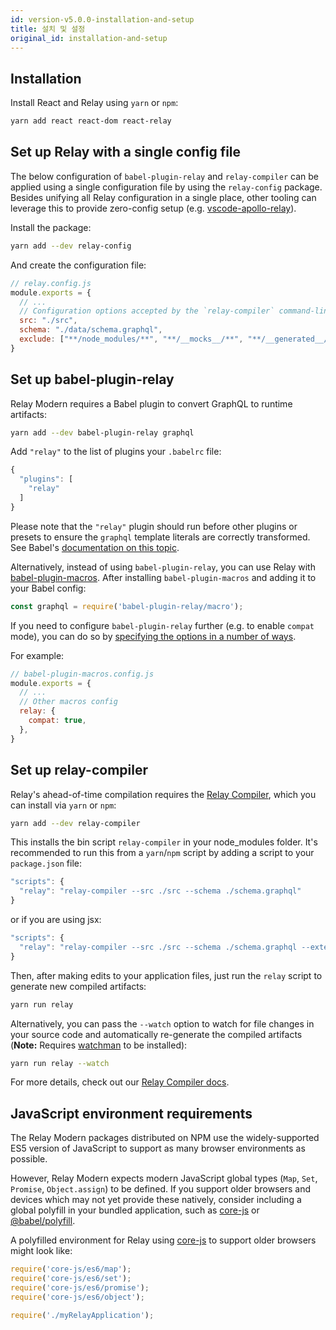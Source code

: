 ```yaml
---
id: version-v5.0.0-installation-and-setup
title: 설치 및 설정
original_id: installation-and-setup
---
```


## Installation

Install React and Relay using `yarn` or `npm`:

```sh
yarn add react react-dom react-relay
```

## Set up Relay with a single config file

The below configuration of `babel-plugin-relay` and `relay-compiler` can be applied using a single configuration file by
using the `relay-config` package. Besides unifying all Relay configuration in a single place, other tooling can leverage
this to provide zero-config setup (e.g. [vscode-apollo-relay](https://github.com/relay-tools/vscode-apollo-relay)).

Install the package:

```sh
yarn add --dev relay-config
```

And create the configuration file:

```javascript
// relay.config.js
module.exports = {
  // ...
  // Configuration options accepted by the `relay-compiler` command-line tool and `babel-plugin-relay`.
  src: "./src",
  schema: "./data/schema.graphql",
  exclude: ["**/node_modules/**", "**/__mocks__/**", "**/__generated__/**"],
}
```

## Set up babel-plugin-relay

Relay Modern requires a Babel plugin to convert GraphQL to runtime artifacts:

```sh
yarn add --dev babel-plugin-relay graphql
```

Add `"relay"` to the list of plugins your `.babelrc` file:

```javascript
{
  "plugins": [
    "relay"
  ]
}
```

Please note that the `"relay"` plugin should run before other plugins or
presets to ensure the `graphql` template literals are correctly transformed. See
Babel's [documentation on this topic](https://babeljs.io/docs/plugins/#pluginpreset-ordering).

Alternatively, instead of using `babel-plugin-relay`, you can use Relay with [babel-plugin-macros](https://github.com/kentcdodds/babel-plugin-macros). After installing `babel-plugin-macros` and adding it to your Babel config:

```javascript
const graphql = require('babel-plugin-relay/macro');
```

If you need to configure `babel-plugin-relay` further (e.g. to enable `compat` mode), you can do so by [specifying the options in a number of ways](https://github.com/kentcdodds/babel-plugin-macros/blob/master/other/docs/user.md#config-experimental).

For example:

```javascript
// babel-plugin-macros.config.js
module.exports = {
  // ...
  // Other macros config
  relay: {
    compat: true,
  },
}
```

## Set up relay-compiler

Relay's ahead-of-time compilation requires the [Relay Compiler](./graphql-in-relay.html#relay-compiler), which you can install via `yarn` or `npm`:

```sh
yarn add --dev relay-compiler
```

This installs the bin script `relay-compiler` in your node_modules folder. It's recommended to run this from a `yarn`/`npm` script by adding a script to your `package.json` file:

```js
"scripts": {
  "relay": "relay-compiler --src ./src --schema ./schema.graphql"
}
```

or if you are using jsx:

```js
"scripts": {
  "relay": "relay-compiler --src ./src --schema ./schema.graphql --extensions js jsx"
}
```

Then, after making edits to your application files, just run the `relay` script to generate new compiled artifacts:

```sh
yarn run relay
```

Alternatively, you can pass the `--watch` option to watch for file changes in your source code and automatically re-generate the compiled artifacts (**Note:** Requires [watchman](https://facebook.github.io/watchman) to be installed):

```sh
yarn run relay --watch
```


For more details, check out our [Relay Compiler docs](./graphql-in-relay.html#relay-compiler).

## JavaScript environment requirements

The Relay Modern packages distributed on NPM use the widely-supported ES5
version of JavaScript to support as many browser environments as possible.

However, Relay Modern expects modern JavaScript global types (`Map`, `Set`,
`Promise`, `Object.assign`) to be defined. If you support older browsers and
devices which may not yet provide these natively, consider including a global
polyfill in your bundled application, such as [core-js][] or
[@babel/polyfill](https://babeljs.io/docs/usage/polyfill/).

A polyfilled environment for Relay using [core-js][] to support older browsers
might look like:

```js
require('core-js/es6/map');
require('core-js/es6/set');
require('core-js/es6/promise');
require('core-js/es6/object');

require('./myRelayApplication');
```

[core-js]: https://github.com/zloirock/core-js
